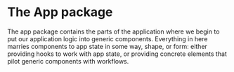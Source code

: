 # The App package

The app package contains the parts of the application where we begin to put our application logic into generic components. Everything in here marries components to app state in some way, shape, or form: either providing hooks to work with app state, or providing concrete elements that pilot generic components with workflows.

